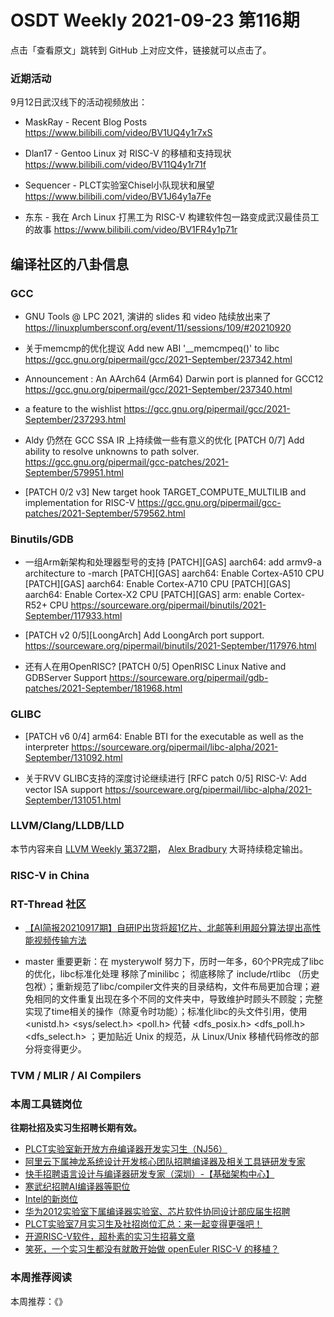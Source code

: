 # OSDT Weekly 2021-09-23 第116期

点击「查看原文」跳转到 GitHub 上对应文件，链接就可以点击了。

### 近期活动

9月12日武汉线下的活动视频放出：

- MaskRay - Recent Blog Posts
  https://www.bilibili.com/video/BV1UQ4y1r7xS

- Dlan17 - Gentoo Linux 对 RISC-V 的移植和支持现状
  https://www.bilibili.com/video/BV11Q4y1r71f

- Sequencer - PLCT实验室Chisel小队现状和展望
  https://www.bilibili.com/video/BV1J64y1a7Fe

- 东东 - 我在 Arch Linux 打黑工为 RISC-V 构建软件包一路变成武汉最佳员工的故事
  https://www.bilibili.com/video/BV1FR4y1p71r

## 编译社区的八卦信息

### GCC

- GNU Tools @ LPC 2021, 演讲的 slides 和 video 陆续放出来了
  https://linuxplumbersconf.org/event/11/sessions/109/#20210920

- 关于memcmp的优化提议 Add new ABI '__memcmpeq()' to libc
  https://gcc.gnu.org/pipermail/gcc/2021-September/237342.html

- Announcement : An AArch64 (Arm64) Darwin port is planned for GCC12
  https://gcc.gnu.org/pipermail/gcc/2021-September/237340.html

- a feature to the wishlist
  https://gcc.gnu.org/pipermail/gcc/2021-September/237293.html

- Aldy 仍然在 GCC SSA IR 上持续做一些有意义的优化
  [PATCH 0/7] Add ability to resolve unknowns to path solver.
  https://gcc.gnu.org/pipermail/gcc-patches/2021-September/579951.html

- [PATCH 0/2 v3] New target hook TARGET_COMPUTE_MULTILIB and implementation for RISC-V
  https://gcc.gnu.org/pipermail/gcc-patches/2021-September/579562.html

### Binutils/GDB

- 一组Arm新架构和处理器型号的支持
  [PATCH][GAS] aarch64: add armv9-a architecture to -march
  [PATCH][GAS] aarch64: Enable Cortex-A510 CPU
  [PATCH][GAS] aarch64: Enable Cortex-A710 CPU
  [PATCH][GAS] aarch64: Enable Cortex-X2 CPU
  [PATCH][GAS] arm: enable Cortex-R52+ CPU
  https://sourceware.org/pipermail/binutils/2021-September/117933.html

- [PATCH v2 0/5][LoongArch] Add LoongArch port support.
  https://sourceware.org/pipermail/binutils/2021-September/117976.html

- 还有人在用OpenRISC?
  [PATCH 0/5] OpenRISC Linux Native and GDBServer Support
  https://sourceware.org/pipermail/gdb-patches/2021-September/181968.html

### GLIBC

- [PATCH v6 0/4] arm64: Enable BTI for the executable as well as the interpreter
  https://sourceware.org/pipermail/libc-alpha/2021-September/131092.html

- 关于RVV GLIBC支持的深度讨论继续进行
  [RFC patch 0/5] RISC-V: Add vector ISA support
  https://sourceware.org/pipermail/libc-alpha/2021-September/131051.html

### LLVM/Clang/LLDB/LLD

本节内容来自 [LLVM Weekly 第372期](http://llvmweekly.org/issue/372)，
[Alex Bradbury](https://www.linkedin.com/in/alex-bradbury/) 大哥持续稳定输出。

### RISC-V in China


### RT-Thread 社区
- [【AI简报20210917期】自研IP出货将超1亿片、北邮等利用超分算法提出高性能视频传输方法](https://mp.weixin.qq.com/s/p2GNdp1pXeLaZibDodUoeQ)

- master 重要更新：在 mysterywolf 努力下，历时一年多，60个PR完成了libc的优化，libc标准化处理
  移除了minilibc； 彻底移除了 include/rtlibc （历史包袱）；重新规范了libc/compiler文件夹的目录结构，文件布局更加合理；避免相同的文件重复出现在多个不同的文件夹中，导致维护时顾头不顾腚；完整实现了time相关的操作（除夏令时功能）；标准化libc的头文件引用，使用 <unistd.h> <sys/select.h> <poll.h> 代替 <dfs_posix.h> <dfs_poll.h> <dfs_select.h> ；更加贴近 Unix 的规范，从 Linux/Unix 移植代码修改的部分将变得更少。

### TVM / MLIR / AI Compilers

### 本周工具链岗位

**往期社招及实习生招聘长期有效。**

- [PLCT实验室新开放方舟编译器开发实习生（NJ56）](https://mp.weixin.qq.com/s/lPp5RvjYhpDIGsp-luLzKQ)
- [阿里云下属神龙系统设计开发核心团队招聘编译器及相关工具链研发专家](https://mp.weixin.qq.com/s/h3ELBXBHfNjZCyCRixqnOQ)
- [快手招聘语言设计与编译器研发专家（深圳）-【基础架构中心】](https://mp.weixin.qq.com/s/QTWnlaBFtWQ3YThHJSIhbA)
- [寒武纪招聘AI编译器等职位](https://mp.weixin.qq.com/s/LWpDXEA2rJ1wx9mr8XoWxw)
- [Intel的新岗位](https://mp.weixin.qq.com/s/xs-deMCI4ob7WX0vIRZMZw)
- [华为2012实验室下属编译器实验室、芯片软件协同设计部应届生招聘](https://mp.weixin.qq.com/s/dMkGkbgNvW--D6fLthfoPA)
- [PLCT实验室7月实习生及社招岗位汇总：来一起变得更强吧！](https://mp.weixin.qq.com/s/lL5_L2oh-kNvP8wHMARSAg)
- [开源RISC-V软件，超朴素的实习生招募文章](https://mp.weixin.qq.com/s/ETtlYTHa_41SYrxpSuh_sw)
- [笑死，一个实习生都没有就敢开始做 openEuler RISC-V 的移植？](https://mp.weixin.qq.com/s/x_LUxu1dJTaN6VS7DU6xsg)

### 本周推荐阅读

本周推荐：《》
